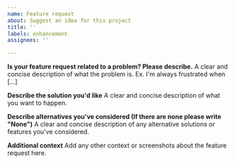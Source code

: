 ```yaml
---
name: Feature request
about: Suggest an idea for this project
title: ''
labels: enhancement
assignees: ''

---
```


**Is your feature request related to a problem? Please describe.**
A clear and concise description of what the problem is. Ex. I'm always frustrated when [...]

**Describe the solution you'd like**
A clear and concise description of what you want to happen.

**Describe alternatives you've considered (If there are none please write "None")**
A clear and concise description of any alternative solutions or features you've considered.

**Additional context**
Add any other context or screenshots about the feature request here.
